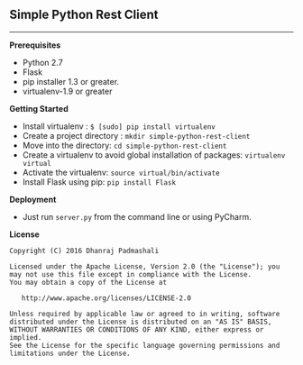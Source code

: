 **Simple Python Rest Client**
-----------------------------
----------
**Prerequisites**

 - Python 2.7
 - Flask
 - pip installer 1.3 or greater.
 - virtualenv-1.9 or greater

**Getting Started**

 - Install virtualenv : `$ [sudo] pip install virtualenv`
 - Create a project directory : `mkdir simple-python-rest-client`
 - Move into the directory: `cd simple-python-rest-client`
 - Create a virtualenv to avoid global installation of packages: `virtualenv virtual`
 - Activate the virtualenv: `source virtual/bin/activate`
 - Install Flask using pip: `pip install Flask`

**Deployment**

 - Just run `server.py` from the command line or using PyCharm.

**License**

    Copyright (C) 2016 Dhanraj Padmashali

    Licensed under the Apache License, Version 2.0 (the "License"); you may not use this file except in compliance with the License.
    You may obtain a copy of the License at

       http://www.apache.org/licenses/LICENSE-2.0

    Unless required by applicable law or agreed to in writing, software distributed under the License is distributed on an "AS IS" BASIS, WITHOUT WARRANTIES OR CONDITIONS OF ANY KIND, either express or implied.
    See the License for the specific language governing permissions and limitations under the License.

